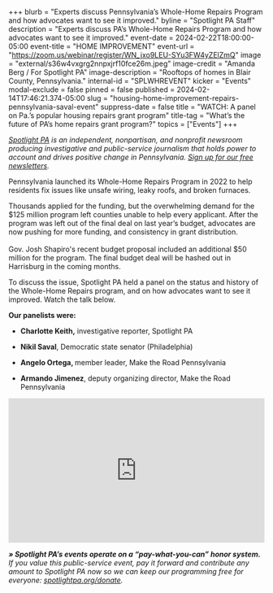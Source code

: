+++
blurb = "Experts discuss Pennsylvania’s Whole-Home Repairs Program and how advocates want to see it improved."
byline = "Spotlight PA Staff"
description = "Experts discuss PA’s Whole-Home Repairs Program and how advocates want to see it improved."
event-date = 2024-02-22T18:00:00-05:00
event-title = "HOME IMPROVEMENT"
event-url = "https://zoom.us/webinar/register/WN_jxo9LEU-SYu3FW4yZElZmQ"
image = "external/s36w4vxgrg2nnpxjrf10fce26m.jpeg"
image-credit = "Amanda Berg / For Spotlight PA"
image-description = "Rooftops of homes in Blair County, Pennsylvania."
internal-id = "SPLWHREVENT"
kicker = "Events"
modal-exclude = false
pinned = false
published = 2024-02-14T17:46:21.374-05:00
slug = "housing-home-improvement-repairs-pennsylvania-saval-event"
suppress-date = false
title = "WATCH: A panel on Pa.’s popular housing repairs grant program"
title-tag = "What’s the future of PA’s home repairs grant program?"
topics = ["Events"]
+++

<a href="https://www.spotlightpa.org/"><em>Spotlight PA</em></a><em> is an independent, nonpartisan, and nonprofit newsroom producing investigative and public-service journalism that holds power to account and drives positive change in Pennsylvania. </em><a href="https://www.spotlightpa.org/newsletters"><em>Sign up for our free newsletters</em></a><em>.</em>

Pennsylvania launched its Whole-Home Repairs Program in 2022 to help residents fix issues like unsafe wiring, leaky roofs, and broken furnaces.

Thousands applied for the funding, but the overwhelming demand for the $125 million program left counties unable to help every applicant. After the program was left out of the final deal on last year’s budget, advocates are now pushing for more funding, and consistency in grant distribution.<br/><br/>Gov. Josh Shapiro&#39;s recent budget proposal included an additional $50 million for the program. The final budget deal will be hashed out in Harrisburg in the coming months.

To discuss the issue, Spotlight PA held a panel on the status and history of the Whole-Home Repairs program, and on how advocates want to see it improved. Watch the talk below.

<strong>Our panelists were:</strong>

- <strong>Charlotte Keith,</strong> investigative reporter, Spotlight PA

- <strong>Nikil Saval</strong>, Democratic state senator (Philadelphia)

- <strong>Angelo Ortega, </strong>member leader, Make the Road Pennsylvania

- <strong>Armando Jimenez</strong>, deputy organizing director, Make the Road Pennsylvania

<div style="padding:56.25% 0 0 0;position:relative;"><iframe src="https://player.vimeo.com/video/915998920?h=ed50099c8e&color=ffcb05&title=0&byline=0" style="position:absolute;top:0;left:0;width:100%;height:100%;" frameborder="0" allow="autoplay; fullscreen; picture-in-picture" allowfullscreen></iframe></div><script src="https://player.vimeo.com/api/player.js"></script>

<strong><em>» Spotlight PA’s events operate on a “pay-what-you-can” honor system.</em></strong><em> If you value this public-service event, pay it forward and contribute any amount to Spotlight PA now so we can keep our programming free for everyone: </em><a href="https://www.spotlightpa.org/donate"><em>spotlightpa.org/donate</em></a><em>.</em>

